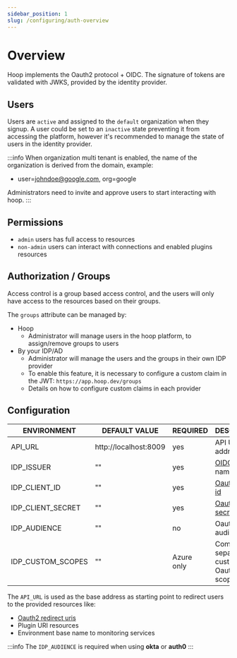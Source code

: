 ```yaml
---
sidebar_position: 1
slug: /configuring/auth-overview
---
```


# Overview

Hoop implements the Oauth2 protocol + OIDC. The signature of tokens are validated with JWKS, provided by the identity provider.

## Users

Users are `active` and assigned to the `default` organization when they signup. A user could be set to an `inactive` state preventing it from accessing the platform, however it's recommended to manage the state of users in the identity provider.

:::info
When organization multi tenant is enabled, the name of the organization is derived from the domain, example:
- user=johndoe@google.com, org=google

Administrators need to invite and approve users to start interacting with hoop.
:::

## Permissions

- `admin` users has full access to resources
- `non-admin` users can interact with connections and enabled plugins resources

## Authorization / Groups

Access control is a group based access control, and the users will only have access 
to the resources based on their groups.

The `groups` attribute can be managed by:
- Hoop
  - Administrator will manage users in the hoop platform, to assign/remove groups to users
- By your IDP/AD
  - Administrator will manage the users and the groups in their own IDP provider
  - To enable this feature, it is necessary to configure a custom claim in the JWT: `https://app.hoop.dev/groups`
  - Details on how to configure custom claims in each provider

## Configuration

| ENVIRONMENT       | DEFAULT VALUE         | REQUIRED   | DESCRIPTION                                                                                        |
| ----------------- | --------------------- |------------|----------------------------------------------------------------------------------------------------|
| API_URL           | http://localhost:8009 | yes        | API URL address                                                                                    | 
| IDP_ISSUER        | ""                    | yes        | [OIDC](https://openid.net/connect/) issuer name url                                                |
| IDP_CLIENT_ID     | ""                    | yes        | [Oauth2 client id](https://www.oauth.com/oauth2-servers/client-registration/client-id-secret/)     |
| IDP_CLIENT_SECRET | ""                    | yes        | [Oauth2 client secret](https://www.oauth.com/oauth2-servers/client-registration/client-id-secret/) |
| IDP_AUDIENCE      | ""                    | no         | Oauth2 audience                                                                                    |
| IDP_CUSTOM_SCOPES | ""                    | Azure only | Comma separated custom Oauth2 scopes                                                  |

The `API_URL` is used as the base address as starting point to redirect users to the provided resources like:

- [Oauth2 redirect uris](https://www.oauth.com/oauth2-servers/redirect-uris/)
- Plugin URI resources
- Environment base name to monitoring services

:::info
The `IDP_AUDIENCE` is required when using **okta** or **auth0**
:::